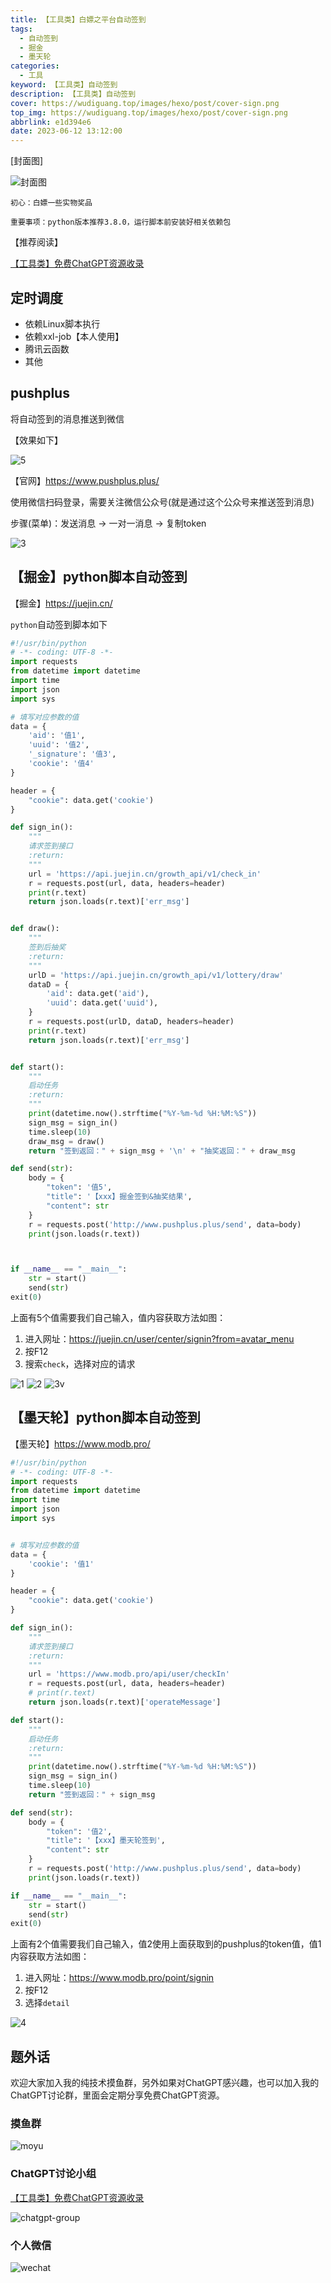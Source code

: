 ```yaml
---
title: 【工具类】白嫖之平台自动签到
tags:
  - 自动签到
  - 掘金
  - 墨天轮
categories:
  - 工具
keyword: 【工具类】自动签到
description: 【工具类】自动签到
cover: https://wudiguang.top/images/hexo/post/cover-sign.png
top_img: https://wudiguang.top/images/hexo/post/cover-sign.png
abbrlink: e1d394e6
date: 2023-06-12 13:12:00
---
```


[封面图]

![封面图](https://wudiguang.top/images/hexo/post/cover-sign.png)

`初心：白嫖一些实物奖品`

`重要事项：python版本推荐3.8.0，运行脚本前安装好相关依赖包`

【推荐阅读】

[【工具类】免费ChatGPT资源收录](https://wudiguang.top/post/2817151a/)

## 定时调度

* 依赖Linux脚本执行
* 依赖xxl-job【本人使用】
* 腾讯云函数
* 其他

## pushplus

将自动签到的消息推送到微信

【效果如下】

![5](https://wudiguang.top/images/hexo/post/auto-sign05.jpg)

【官网】https://www.pushplus.plus/

使用微信扫码登录，需要关注微信公众号(就是通过这个公众号来推送签到消息)

步骤(菜单)：发送消息 -> 一对一消息 -> 复制token

![3](https://wudiguang.top/images/hexo/post/auto-sign03.png)

## 【掘金】python脚本自动签到

【掘金】https://juejin.cn/

`python`自动签到脚本如下
```python
#!/usr/bin/python
# -*- coding: UTF-8 -*-
import requests
from datetime import datetime
import time
import json
import sys

# 填写对应参数的值
data = {
    'aid': '值1',
    'uuid': '值2',
    '_signature': '值3',
    'cookie': '值4'
}

header = {
    "cookie": data.get('cookie')
}

def sign_in():
    """
    请求签到接口
    :return: 
    """
    url = 'https://api.juejin.cn/growth_api/v1/check_in'
    r = requests.post(url, data, headers=header)
    print(r.text)
    return json.loads(r.text)['err_msg']


def draw():
    """
    签到后抽奖
    :return: 
    """
    urlD = 'https://api.juejin.cn/growth_api/v1/lottery/draw'
    dataD = {
        'aid': data.get('aid'),
        'uuid': data.get('uuid'),
    }
    r = requests.post(urlD, dataD, headers=header)
    print(r.text)
    return json.loads(r.text)['err_msg']


def start():
    """
    启动任务
    :return: 
    """
    print(datetime.now().strftime("%Y-%m-%d %H:%M:%S"))
    sign_msg = sign_in()
    time.sleep(10)
    draw_msg = draw()
    return "签到返回：" + sign_msg + '\n' + "抽奖返回：" + draw_msg

def send(str):
    body = {
		"token": '值5',
		"title": '【xxx】掘金签到&抽奖结果',
		"content": str
    }
    r = requests.post('http://www.pushplus.plus/send', data=body)
    print(json.loads(r.text))



if __name__ == "__main__":
    str = start()
    send(str)
exit(0)
```

上面有5个值需要我们自己输入，值内容获取方法如图：

1. 进入网址：https://juejin.cn/user/center/signin?from=avatar_menu
2. 按F12
3. 搜索`check`，选择对应的请求

![1](https://wudiguang.top/images/hexo/post/auto-sign01.png)
![2](https://wudiguang.top/images/hexo/post/auto-sign02.png)
![3v](https://wudiguang.top/images/hexo/post/auto-sign03.png)

## 【墨天轮】python脚本自动签到

【墨天轮】https://www.modb.pro/

```python
#!/usr/bin/python
# -*- coding: UTF-8 -*-
import requests
from datetime import datetime
import time
import json
import sys


# 填写对应参数的值
data = {
    'cookie': '值1'
}

header = {
    "cookie": data.get('cookie')
}

def sign_in():
    """
    请求签到接口
    :return: 
    """
    url = 'https://www.modb.pro/api/user/checkIn'
    r = requests.post(url, data, headers=header)
    # print(r.text)
    return json.loads(r.text)['operateMessage']

def start():
    """
    启动任务
    :return: 
    """
    print(datetime.now().strftime("%Y-%m-%d %H:%M:%S"))
    sign_msg = sign_in()
    time.sleep(10)
    return "签到返回：" + sign_msg

def send(str):
    body = {
		"token": '值2',
		"title": '【xxx】墨天轮签到',
		"content": str
    }
    r = requests.post('http://www.pushplus.plus/send', data=body)
    print(json.loads(r.text))

if __name__ == "__main__":
    str = start()
    send(str)
exit(0)
```

上面有2个值需要我们自己输入，值2使用上面获取到的pushplus的token值，值1内容获取方法如图：

1. 进入网址：https://www.modb.pro/point/signin
2. 按F12
3. 选择`detail`

![4](https://wudiguang.top/images/hexo/post/auto-sign04.png)

## 题外话

欢迎大家加入我的纯技术摸鱼群，另外如果对ChatGPT感兴趣，也可以加入我的ChatGPT讨论群，里面会定期分享免费ChatGPT资源。

### 摸鱼群
![moyu](https://wudiguang.top/images/hexo/personal/moyu.jpg)

### ChatGPT讨论小组
[【工具类】免费ChatGPT资源收录](https://wudiguang.top/post/2817151a/)

![chatgpt-group](https://wudiguang.top/images/hexo/personal/chatgpt-group.jpg)

### 个人微信
![wechat](https://wudiguang.top/images/hexo/personal/wechat.jpg)
